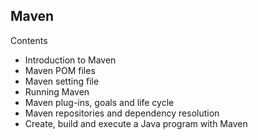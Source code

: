 ## Maven
Contents

 - Introduction to Maven
 - Maven POM files
 - Maven setting file
 - Running Maven
 - Maven plug-ins, goals and life cycle
 - Maven repositories and dependency resolution
 - Create, build and execute a Java program with Maven
